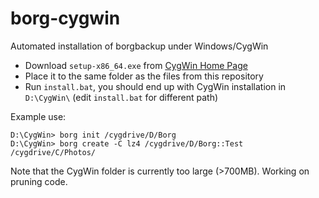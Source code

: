 # borg-cygwin
Automated installation of borgbackup under Windows/CygWin

* Download `setup-x86_64.exe` from [CygWin Home Page](https://cygwin.com/setup-x86_64.exe)
* Place it to the same folder as the files from this repository
* Run `install.bat`, you should end up with CygWin installation in `D:\CygWin\` (edit `install.bat` for different path)

Example use:

```
D:\CygWin> borg init /cygdrive/D/Borg
D:\CygWin> borg create -C lz4 /cygdrive/D/Borg::Test /cygdrive/C/Photos/
```

Note that the CygWin folder is currently too large (>700MB). Working on pruning code.
